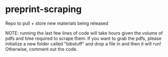 # preprint-scraping
Repo to pull + store new materials being released

NOTE: running the last few lines of code will take hours given the volume of pdfs and time required to scrape them. If you want to grab the pdfs, please initialize a new folder called "bibstuff" and drop a file in and then it will run! Otherwise, comment out the code.
